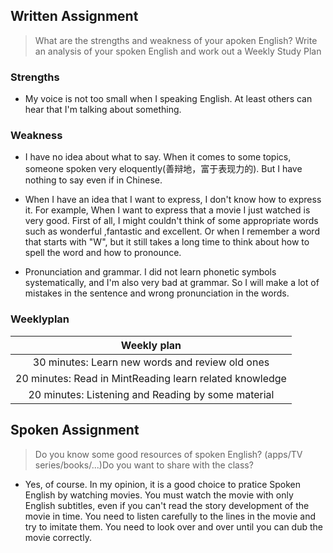 
## Written Assignment

> What are the strengths and weakness of your apoken English? Write an analysis of your spoken English and work out a Weekly Study Plan

### Strengths
- My voice is not too small when I speaking English.      At least others can hear that I'm talking about something.

### Weakness

- I have no idea about what to say. When it comes to some topics, someone spoken very eloquently(善辩地，富于表现力的). But I have nothing to say even if in Chinese.

- When I have an idea that I want to express, I don't know how to express it. For example, When I want to express that a movie I just watched is very good. First of all, I might couldn't think of some appropriate words such as wonderful ,fantastic and excellent. Or when I remember a word that starts with "W", but it still takes a long time to think about how to spell the word and how to pronounce.

- Pronunciation and grammar. I did not learn phonetic symbols systematically, and I'm also very bad at grammar. So I will make a lot of mistakes in the sentence and wrong pronunciation in the words.

### Weeklyplan
  |                       Weekly plan                       |
  | :-----------------------------------------------------: |
  |     30 minutes: Learn new words and review old ones     |
  | 20 minutes: Read in MintReading learn related knowledge |
  |   20 minutes: Listening and Reading by some material    |

## Spoken Assignment
> Do you know some good resources of spoken English? (apps/TV series/books/...)Do you want to share with the class?

- Yes, of course. In my opinion, it is a good choice to pratice Spoken English by watching movies. You must watch the movie with only English subtitles, even if you can't read the story development of the movie in time. You need to listen carefully to the lines in the movie and try to imitate them. You need to look over and over until you can dub the movie correctly. 
